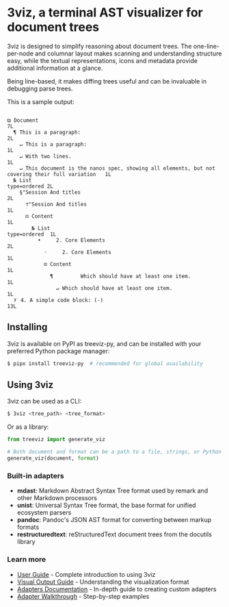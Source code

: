 # 3viz, a terminal AST visualizer for document trees

3viz is designed to simplify reasoning about document trees. The one-line-per-node and columnar layout makes scanning and understanding structure easy, while the textual representations, icons and metadata provide additional information at a glance.

Being line-based, it makes diffing trees useful and can be invaluable in debugging parse trees.

This is a sample output:

```text

⧉ Document                                                                                                                                         7L
  ¶ This is a paragraph:                                                                                                                         2L
    ↵ This is a paragraph:                                                                                                                       1L
    ↵ With two lines.                                                                                                                               1L
    ↵ This document is the nanos spec, showing all elements, but not covering their full variation   1L
  № List                                                                                                                            type=ordered 2L
    §"Session And titles                                                                                                                           2L
      ⊤"Session And titles                                                                                                                        1L
      ⊡ Content                                                                                                                                         1L
        № List                                                                                                                     type=ordered  1L
          •     2. Core Elements                                                                                                                  2L
            ◦     2. Core Elements                                                                                                               1L
            ⊡ Content                                                                                                                                  1L
              ¶         Which should have at least one item.                                                                          1L
                ↵ Which should have at least one item.                                                                                1L
  𝒱 4. A simple code block: (-)                                                                                              13L
  ```

## Installing

3viz is available on PyPI as treeviz-py, and can be installed with your preferred Python package manager:

```bash
$ pipx install treeviz-py  # recommended for global availability
```

## Using 3viz

3viz can be used as a CLI:

```bash
$ 3viz <tree_path> <tree_format>
```

Or as a library:

```python
from treeviz import generate_viz

# Both document and format can be a path to a file, strings, or Python objects
generate_viz(document, format)
```

### Built-in adapters

- **mdast**: Markdown Abstract Syntax Tree format used by remark and other Markdown processors
- **unist**: Universal Syntax Tree format, the base format for unified ecosystem parsers
- **pandoc**: Pandoc's JSON AST format for converting between markup formats
- **restructuredtext**: reStructuredText document trees from the docutils library

### Learn more

- [User Guide](docs/user-guide.md) - Complete introduction to using 3viz
- [Visual Output Guide](docs/theui.md) - Understanding the visualization format
- [Adapters Documentation](docs/adapters.md) - In-depth guide to creating custom adapters
- [Adapter Walkthrough](docs/adapter-walkthrough.md) - Step-by-step examples
